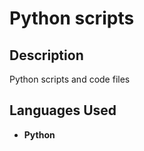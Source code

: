 <h1>Python scripts</h1>


<h2>Description</h2>
Python scripts and code files
<br />


<h2>Languages Used</h2>

- <b>Python</b> 



